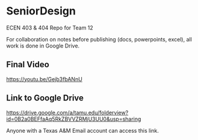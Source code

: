 # SeniorDesign
ECEN 403 &amp; 404 Repo for Team 12

For collaboration on notes before publishing (docs, powerpoints, excel), all work is done in Google Drive.

Final Video
---
https://youtu.be/Gejb3fbANnU

Link to Google Drive
---
https://drive.google.com/a/tamu.edu/folderview?id=0B2a0BEFfaAq5RkZBVVZRMjU3UU0&usp=sharing

Anyone with a Texas A&M Email account can access this link.


